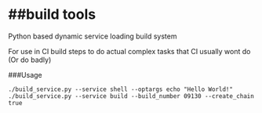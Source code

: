##build tools
===========

Python based dynamic service loading build system

For use in CI build steps to do actual complex tasks that CI usually wont do (Or do badly)

###Usage

```
./build_service.py --service shell --optargs echo "Hello World!"
./build_service.py --service build --build_number 09130 --create_chain true
```
